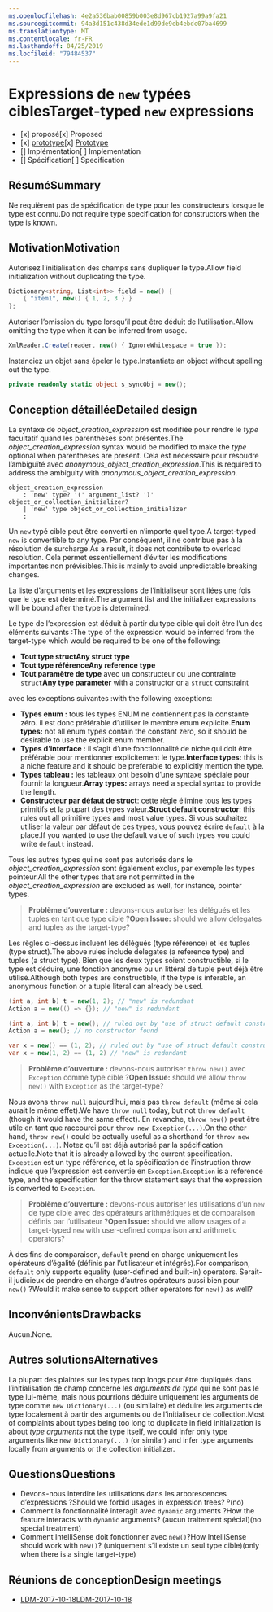 ```yaml
---
ms.openlocfilehash: 4e2a536bab00859b003e8d967cb1927a99a9fa21
ms.sourcegitcommit: 94a3d151c438d34ede1d99de9eb4ebdc07ba4699
ms.translationtype: MT
ms.contentlocale: fr-FR
ms.lasthandoff: 04/25/2019
ms.locfileid: "79484537"
---
```


# <a name="target-typed-new-expressions"></a><span data-ttu-id="16813-101">Expressions de `new` typées cibles</span><span class="sxs-lookup"><span data-stu-id="16813-101">Target-typed `new` expressions</span></span>

* <span data-ttu-id="16813-102">[x] proposé</span><span class="sxs-lookup"><span data-stu-id="16813-102">[x] Proposed</span></span>
* <span data-ttu-id="16813-103">[x] [prototype](https://github.com/alrz/roslyn/tree/features/target-typed-new)</span><span class="sxs-lookup"><span data-stu-id="16813-103">[x] [Prototype](https://github.com/alrz/roslyn/tree/features/target-typed-new)</span></span>
* <span data-ttu-id="16813-104">[] Implémentation</span><span class="sxs-lookup"><span data-stu-id="16813-104">[ ] Implementation</span></span>
* <span data-ttu-id="16813-105">[] Spécification</span><span class="sxs-lookup"><span data-stu-id="16813-105">[ ] Specification</span></span>

## <a name="summary"></a><span data-ttu-id="16813-106">Résumé</span><span class="sxs-lookup"><span data-stu-id="16813-106">Summary</span></span>
[summary]: #summary

<span data-ttu-id="16813-107">Ne requièrent pas de spécification de type pour les constructeurs lorsque le type est connu.</span><span class="sxs-lookup"><span data-stu-id="16813-107">Do not require type specification for constructors when the type is known.</span></span> 

## <a name="motivation"></a><span data-ttu-id="16813-108">Motivation</span><span class="sxs-lookup"><span data-stu-id="16813-108">Motivation</span></span>
[motivation]: #motivation

<span data-ttu-id="16813-109">Autorisez l’initialisation des champs sans dupliquer le type.</span><span class="sxs-lookup"><span data-stu-id="16813-109">Allow field initialization without duplicating the type.</span></span>
```cs
Dictionary<string, List<int>> field = new() {
    { "item1", new() { 1, 2, 3 } }
};
```
<span data-ttu-id="16813-110">Autoriser l’omission du type lorsqu’il peut être déduit de l’utilisation.</span><span class="sxs-lookup"><span data-stu-id="16813-110">Allow omitting the type when it can be inferred from usage.</span></span>
```cs
XmlReader.Create(reader, new() { IgnoreWhitespace = true });
```
<span data-ttu-id="16813-111">Instanciez un objet sans épeler le type.</span><span class="sxs-lookup"><span data-stu-id="16813-111">Instantiate an object without spelling out the type.</span></span>
```cs
private readonly static object s_syncObj = new();
```
## <a name="detailed-design"></a><span data-ttu-id="16813-112">Conception détaillée</span><span class="sxs-lookup"><span data-stu-id="16813-112">Detailed design</span></span>
[design]: #detailed-design

<span data-ttu-id="16813-113">La syntaxe de *object_creation_expression* est modifiée pour rendre le *type* facultatif quand les parenthèses sont présentes.</span><span class="sxs-lookup"><span data-stu-id="16813-113">The *object_creation_expression* syntax would be modified to make the *type* optional when parentheses are present.</span></span> <span data-ttu-id="16813-114">Cela est nécessaire pour résoudre l’ambiguïté avec *anonymous_object_creation_expression*.</span><span class="sxs-lookup"><span data-stu-id="16813-114">This is required to address the ambiguity with *anonymous_object_creation_expression*.</span></span>
```antlr
object_creation_expression
    : 'new' type? '(' argument_list? ')' object_or_collection_initializer?
    | 'new' type object_or_collection_initializer
    ;
```
<span data-ttu-id="16813-115">Un `new` typé cible peut être converti en n’importe quel type.</span><span class="sxs-lookup"><span data-stu-id="16813-115">A target-typed `new` is convertible to any type.</span></span> <span data-ttu-id="16813-116">Par conséquent, il ne contribue pas à la résolution de surcharge.</span><span class="sxs-lookup"><span data-stu-id="16813-116">As a result, it does not contribute to overload resolution.</span></span> <span data-ttu-id="16813-117">Cela permet essentiellement d’éviter les modifications importantes non prévisibles.</span><span class="sxs-lookup"><span data-stu-id="16813-117">This is mainly to avoid unpredictable breaking changes.</span></span>

<span data-ttu-id="16813-118">La liste d’arguments et les expressions de l’initialiseur sont liées une fois que le type est déterminé.</span><span class="sxs-lookup"><span data-stu-id="16813-118">The argument list and the initializer expressions will be bound after the type is determined.</span></span>

<span data-ttu-id="16813-119">Le type de l’expression est déduit à partir du type cible qui doit être l’un des éléments suivants :</span><span class="sxs-lookup"><span data-stu-id="16813-119">The type of the expression would be inferred from the target-type which would be required to be one of the following:</span></span>

- <span data-ttu-id="16813-120">**Tout type struct**</span><span class="sxs-lookup"><span data-stu-id="16813-120">**Any struct type**</span></span>
- <span data-ttu-id="16813-121">**Tout type référence**</span><span class="sxs-lookup"><span data-stu-id="16813-121">**Any reference type**</span></span>
- <span data-ttu-id="16813-122">**Tout paramètre de type** avec un constructeur ou une contrainte `struct`</span><span class="sxs-lookup"><span data-stu-id="16813-122">**Any type parameter** with a constructor or a `struct` constraint</span></span>

<span data-ttu-id="16813-123">avec les exceptions suivantes :</span><span class="sxs-lookup"><span data-stu-id="16813-123">with the following exceptions:</span></span>

- <span data-ttu-id="16813-124">**Types enum :** tous les types ENUM ne contiennent pas la constante zéro. il est donc préférable d’utiliser le membre enum explicite.</span><span class="sxs-lookup"><span data-stu-id="16813-124">**Enum types:** not all enum types contain the constant zero, so it should be desirable to use the explicit enum member.</span></span>
- <span data-ttu-id="16813-125">**Types d’interface :** il s’agit d’une fonctionnalité de niche qui doit être préférable pour mentionner explicitement le type.</span><span class="sxs-lookup"><span data-stu-id="16813-125">**Interface types:** this is a niche feature and it should be preferable to explicitly mention the type.</span></span>
- <span data-ttu-id="16813-126">**Types tableau :** les tableaux ont besoin d’une syntaxe spéciale pour fournir la longueur.</span><span class="sxs-lookup"><span data-stu-id="16813-126">**Array types:** arrays need a special syntax to provide the length.</span></span>
- <span data-ttu-id="16813-127">**Constructeur par défaut de struct**: cette règle élimine tous les types primitifs et la plupart des types valeur.</span><span class="sxs-lookup"><span data-stu-id="16813-127">**Struct default constructor**: this rules out all primitive types and most value types.</span></span> <span data-ttu-id="16813-128">Si vous souhaitez utiliser la valeur par défaut de ces types, vous pouvez écrire `default` à la place.</span><span class="sxs-lookup"><span data-stu-id="16813-128">If you wanted to use the default value of such types you could write `default` instead.</span></span>

<span data-ttu-id="16813-129">Tous les autres types qui ne sont pas autorisés dans le *object_creation_expression* sont également exclus, par exemple les types pointeur.</span><span class="sxs-lookup"><span data-stu-id="16813-129">All the other types that are not permitted in the *object_creation_expression* are excluded as well, for instance, pointer types.</span></span>

> <span data-ttu-id="16813-130">**Problème d’ouverture :** devons-nous autoriser les délégués et les tuples en tant que type cible ?</span><span class="sxs-lookup"><span data-stu-id="16813-130">**Open Issue:** should we allow delegates and tuples as the target-type?</span></span>

<span data-ttu-id="16813-131">Les règles ci-dessus incluent les délégués (type référence) et les tuples (type struct).</span><span class="sxs-lookup"><span data-stu-id="16813-131">The above rules include delegates (a reference type) and tuples (a struct type).</span></span> <span data-ttu-id="16813-132">Bien que les deux types soient constructible, si le type est déduire, une fonction anonyme ou un littéral de tuple peut déjà être utilisé.</span><span class="sxs-lookup"><span data-stu-id="16813-132">Although both types are constructible, if the type is inferable, an anonymous function or a tuple literal can already be used.</span></span>
```cs
(int a, int b) t = new(1, 2); // "new" is redundant
Action a = new(() => {}); // "new" is redundant

(int a, int b) t = new(); // ruled out by "use of struct default constructor"
Action a = new(); // no constructor found

var x = new() == (1, 2); // ruled out by "use of struct default constructor"
var x = new(1, 2) == (1, 2) // "new" is redundant
```


> <span data-ttu-id="16813-133">**Problème d’ouverture :** devons-nous autoriser `throw new()` avec `Exception` comme type cible ?</span><span class="sxs-lookup"><span data-stu-id="16813-133">**Open Issue:** should we allow `throw new()` with `Exception` as the target-type?</span></span>

<span data-ttu-id="16813-134">Nous avons `throw null` aujourd’hui, mais pas `throw default` (même si cela aurait le même effet).</span><span class="sxs-lookup"><span data-stu-id="16813-134">We have `throw null` today, but not `throw default` (though it would have the same effect).</span></span> <span data-ttu-id="16813-135">En revanche, `throw new()` peut être utile en tant que raccourci pour `throw new Exception(...)`.</span><span class="sxs-lookup"><span data-stu-id="16813-135">On the other hand, `throw new()` could be actually useful as a shorthand for `throw new Exception(...)`.</span></span> <span data-ttu-id="16813-136">Notez qu’il est déjà autorisé par la spécification actuelle.</span><span class="sxs-lookup"><span data-stu-id="16813-136">Note that it is already allowed by the current specification.</span></span> <span data-ttu-id="16813-137">`Exception` est un type référence, et la spécification de l’instruction throw indique que l’expression est convertie en `Exception`.</span><span class="sxs-lookup"><span data-stu-id="16813-137">`Exception` is a reference type, and the specification for the throw statement says that the expression is converted to `Exception`.</span></span>

> <span data-ttu-id="16813-138">**Problème d’ouverture :** devons-nous autoriser les utilisations d’un `new` de type cible avec des opérateurs arithmétiques et de comparaison définis par l’utilisateur ?</span><span class="sxs-lookup"><span data-stu-id="16813-138">**Open Issue:** should we allow usages of a target-typed `new` with user-defined comparison and arithmetic operators?</span></span>

<span data-ttu-id="16813-139">À des fins de comparaison, `default` prend en charge uniquement les opérateurs d’égalité (définis par l’utilisateur et intégrés).</span><span class="sxs-lookup"><span data-stu-id="16813-139">For comparison, `default` only supports equality (user-defined and built-in) operators.</span></span> <span data-ttu-id="16813-140">Serait-il judicieux de prendre en charge d’autres opérateurs aussi bien pour `new()` ?</span><span class="sxs-lookup"><span data-stu-id="16813-140">Would it make sense to support other operators for `new()` as well?</span></span>

## <a name="drawbacks"></a><span data-ttu-id="16813-141">Inconvénients</span><span class="sxs-lookup"><span data-stu-id="16813-141">Drawbacks</span></span>
[drawbacks]: #drawbacks

<span data-ttu-id="16813-142">Aucun.</span><span class="sxs-lookup"><span data-stu-id="16813-142">None.</span></span>

## <a name="alternatives"></a><span data-ttu-id="16813-143">Autres solutions</span><span class="sxs-lookup"><span data-stu-id="16813-143">Alternatives</span></span>
[alternatives]: #alternatives

<span data-ttu-id="16813-144">La plupart des plaintes sur les types trop longs pour être dupliqués dans l’initialisation de champ concerne les *arguments de type* qui ne sont pas le type lui-même, mais nous pourrions déduire uniquement les arguments de type comme `new Dictionary(...)` (ou similaire) et déduire les arguments de type localement à partir des arguments ou de l’initialiseur de collection.</span><span class="sxs-lookup"><span data-stu-id="16813-144">Most of complaints about types being too long to duplicate in field initialization is about *type arguments* not the type itself, we could infer only type arguments like `new Dictionary(...)` (or similar) and infer type arguments locally from arguments or the collection initializer.</span></span>

## <a name="questions"></a><span data-ttu-id="16813-145">Questions</span><span class="sxs-lookup"><span data-stu-id="16813-145">Questions</span></span>
[questions]: #questions

- <span data-ttu-id="16813-146">Devons-nous interdire les utilisations dans les arborescences d’expressions ?</span><span class="sxs-lookup"><span data-stu-id="16813-146">Should we forbid usages in expression trees?</span></span> <span data-ttu-id="16813-147">º</span><span class="sxs-lookup"><span data-stu-id="16813-147">(no)</span></span>
- <span data-ttu-id="16813-148">Comment la fonctionnalité interagit avec `dynamic` arguments ?</span><span class="sxs-lookup"><span data-stu-id="16813-148">How the feature interacts with `dynamic` arguments?</span></span> <span data-ttu-id="16813-149">(aucun traitement spécial)</span><span class="sxs-lookup"><span data-stu-id="16813-149">(no special treatment)</span></span>
- <span data-ttu-id="16813-150">Comment IntelliSense doit fonctionner avec `new()`?</span><span class="sxs-lookup"><span data-stu-id="16813-150">How IntelliSense should work with `new()`?</span></span> <span data-ttu-id="16813-151">(uniquement s’il existe un seul type cible)</span><span class="sxs-lookup"><span data-stu-id="16813-151">(only when there is a single target-type)</span></span>
## <a name="design-meetings"></a><span data-ttu-id="16813-152">Réunions de conception</span><span class="sxs-lookup"><span data-stu-id="16813-152">Design meetings</span></span>

- [<span data-ttu-id="16813-153">LDM-2017-10-18</span><span class="sxs-lookup"><span data-stu-id="16813-153">LDM-2017-10-18</span></span>](https://github.com/dotnet/csharplang/blob/master/meetings/2017/LDM-2017-10-18.md#100)
